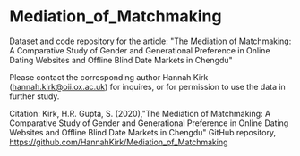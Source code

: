 # Mediation_of_Matchmaking
Dataset and code repository for the article: "The Mediation of Matchmaking: A Comparative Study of Gender and Generational Preference in Online Dating Websites and Offline Blind Date Markets in Chengdu"

Please contact the corresponding author Hannah Kirk (hannah.kirk@oii.ox.ac.uk) for inquires, or for permission to use the data in further study. 

Citation:
Kirk, H.R. Gupta, S. (2020),"The Mediation of Matchmaking: A Comparative Study of Gender and Generational Preference in Online Dating Websites and Offline Blind Date Markets in Chengdu" GitHub repository, https://github.com/HannahKirk/Mediation_of_Matchmaking
